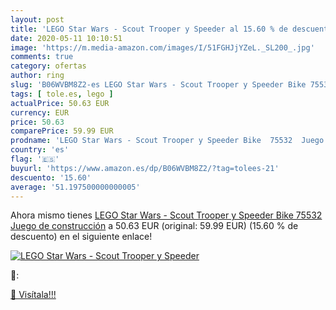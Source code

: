 ```yaml
---
layout: post
title: 'LEGO Star Wars - Scout Trooper y Speeder al 15.60 % de descuento'
date: 2020-05-11 10:10:51
image: 'https://m.media-amazon.com/images/I/51FGHJjYZeL._SL200_.jpg'
comments: true
category: ofertas
author: ring
slug: 'B06WVBM8Z2-es LEGO Star Wars - Scout Trooper y Speeder Bike 75532 Juego...'
tags: [ tole.es, lego ]
actualPrice: 50.63 EUR
currency: EUR
price: 50.63
comparePrice: 59.99 EUR
prodname: 'LEGO Star Wars - Scout Trooper y Speeder Bike  75532  Juego de construcción'
country: 'es'
flag: '🇪🇸'
buyurl: 'https://www.amazon.es/dp/B06WVBM8Z2/?tag=tolees-21'
descuento: '15.60'
average: '51.197500000000005'
---
```


Ahora mismo tienes [LEGO Star Wars - Scout Trooper y Speeder Bike  75532  Juego de construcción](https://www.amazon.es/dp/B06WVBM8Z2/?tag=tolees-21) a 50.63 EUR (original: 59.99 EUR) (15.60 %  de descuento) en el siguiente enlace!

[![LEGO Star Wars - Scout Trooper y Speeder](https://m.media-amazon.com/images/I/51FGHJjYZeL._SL200_.jpg)](https://www.amazon.es/dp/B06WVBM8Z2/?tag=tolees-21)

🔎:


[🛒 Visítala!!!](https://www.amazon.es/dp/B06WVBM8Z2/?tag=tolees-21)
